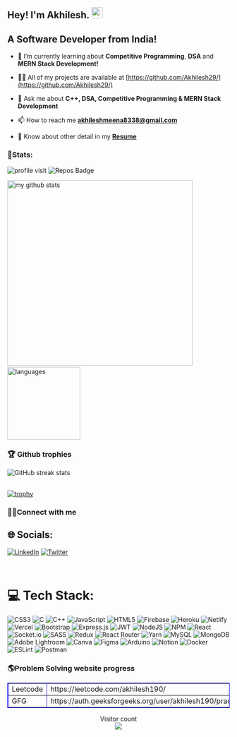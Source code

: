 ## Hey! I'm Akhilesh. <img src="https://media.giphy.com/media/hvRJCLFzcasrR4ia7z/giphy.gif" width="25px">

## A Software Developer from India!

- 🌱 I’m currently learning about **Competitive Programming**, **DSA** and **MERN Stack Development!**

- 👨‍💻 All of my projects are available at [https://github.com/Akhilesh29/](https://github.com/Akhilesh29/)

- 💬 Ask me about **C++, DSA, Competitive Programming & MERN Stack Development**

- 📫 How to reach me **akhileshmeena8338@gmail.com**

- 📄 Know about other detail in my **[Resume](https://drive.google.com/file/d/1jhfFjg4mIm85iBZkxq1Q1IoSdkW_G3iG/view)**


### 👦Stats:

<div align="left">

![profile visit](https://komarev.com/ghpvc/?username=Akhilesh29) 
![Repos Badge](https://badges.pufler.dev/repos/Akhilesh29)

<p align="left">
<img src="https://github-readme-stats.vercel.app/api?username=Akhilesh29&show_icons=true&theme=buefy" alt="my github stats" width="420"/>&nbsp;<img src="https://github-readme-stats.vercel.app/api/top-langs/?username=Akhilesh29&layout=compact&theme=buefy" alt="languages" height="165">
</p>
</div>

### 🏆 Github trophies

![GitHub streak stats](https://github-readme-streak-stats.herokuapp.com/?user=Akhilesh29)  
<br />

[![trophy](https://github-profile-trophy.vercel.app/?username=Akhilesh29&margin-w=10&margin-h=10)](https://github.com/Akhilesh29/github-profile-trophy)

###  👨‍💻Connect with me


## 🌐 Socials:
[![LinkedIn](https://img.shields.io/badge/LinkedIn-%230077B5.svg?logo=linkedin&logoColor=white)](https://www.linkedin.com/in/akhilesh-kumar-meena-459640201/) [![Twitter](https://img.shields.io/badge/Twitter-%231DA1F2.svg?logo=Twitter&logoColor=white)](https://twitter.com/_Akhil29) 

<br />


# 💻 Tech Stack:
![CSS3](https://img.shields.io/badge/css3-%231572B6.svg?style=for-the-badge&logo=css3&logoColor=white) ![C](https://img.shields.io/badge/c-%2300599C.svg?style=for-the-badge&logo=c&logoColor=white) ![C++](https://img.shields.io/badge/c++-%2300599C.svg?style=for-the-badge&logo=c%2B%2B&logoColor=white) ![JavaScript](https://img.shields.io/badge/javascript-%23323330.svg?style=for-the-badge&logo=javascript&logoColor=%23F7DF1E) ![HTML5](https://img.shields.io/badge/html5-%23E34F26.svg?style=for-the-badge&logo=html5&logoColor=white) ![Firebase](https://img.shields.io/badge/firebase-%23039BE5.svg?style=for-the-badge&logo=firebase) ![Heroku](https://img.shields.io/badge/heroku-%23430098.svg?style=for-the-badge&logo=heroku&logoColor=white) ![Netlify](https://img.shields.io/badge/netlify-%23000000.svg?style=for-the-badge&logo=netlify&logoColor=#00C7B7) ![Vercel](https://img.shields.io/badge/vercel-%23000000.svg?style=for-the-badge&logo=vercel&logoColor=white) ![Bootstrap](https://img.shields.io/badge/bootstrap-%23563D7C.svg?style=for-the-badge&logo=bootstrap&logoColor=white) ![Express.js](https://img.shields.io/badge/express.js-%23404d59.svg?style=for-the-badge&logo=express&logoColor=%2361DAFB) ![JWT](https://img.shields.io/badge/JWT-black?style=for-the-badge&logo=JSON%20web%20tokens) ![NodeJS](https://img.shields.io/badge/node.js-6DA55F?style=for-the-badge&logo=node.js&logoColor=white) ![NPM](https://img.shields.io/badge/NPM-%23000000.svg?style=for-the-badge&logo=npm&logoColor=white) ![React](https://img.shields.io/badge/react-%2320232a.svg?style=for-the-badge&logo=react&logoColor=%2361DAFB) ![Socket.io](https://img.shields.io/badge/Socket.io-black?style=for-the-badge&logo=socket.io&badgeColor=010101) ![SASS](https://img.shields.io/badge/SASS-hotpink.svg?style=for-the-badge&logo=SASS&logoColor=white) ![Redux](https://img.shields.io/badge/redux-%23593d88.svg?style=for-the-badge&logo=redux&logoColor=white) ![React Router](https://img.shields.io/badge/React_Router-CA4245?style=for-the-badge&logo=react-router&logoColor=white) ![Yarn](https://img.shields.io/badge/yarn-%232C8EBB.svg?style=for-the-badge&logo=yarn&logoColor=white)  ![MySQL](https://img.shields.io/badge/mysql-%2300f.svg?style=for-the-badge&logo=mysql&logoColor=white) ![MongoDB](https://img.shields.io/badge/MongoDB-%234ea94b.svg?style=for-the-badge&logo=mongodb&logoColor=white) ![Adobe Lightroom](https://img.shields.io/badge/Adobe%20Lightroom-31A8FF.svg?style=for-the-badge&logo=Adobe%20Lightroom&logoColor=white) ![Canva](https://img.shields.io/badge/Canva-%2300C4CC.svg?style=for-the-badge&logo=Canva&logoColor=white) 	![Figma](https://img.shields.io/badge/figma-%23F24E1E.svg?style=for-the-badge&logo=figma&logoColor=white) ![Arduino](https://img.shields.io/badge/-Arduino-00979D?style=for-the-badge&logo=Arduino&logoColor=white) ![Notion](https://img.shields.io/badge/Notion-%23000000.svg?style=for-the-badge&logo=notion&logoColor=white) ![Docker](https://img.shields.io/badge/docker-%230db7ed.svg?style=for-the-badge&logo=docker&logoColor=white) ![ESLint](https://img.shields.io/badge/ESLint-4B3263?style=for-the-badge&logo=eslint&logoColor=white) ![Postman](https://img.shields.io/badge/Postman-FF6C37?style=for-the-badge&logo=postman&logoColor=white)





### 🌎Problem Solving website progress
<!-- start problem solving -->
<table border = "1" bordercolor = "blue">
  <tr>
    <td>Leetcode</td>
    <td>https://leetcode.com/akhilesh190/</td>
  </tr>
   <tr>
    <td>GFG</td>
    <td>https://auth.geeksforgeeks.org/user/akhilesh190/practice</td>
  </tr>  
</table>
<!-- end problem solving -->

<p align="center"> 
  Visitor count<br>
  <img src="https://profile-counter.glitch.me/Akhilesh29/count.svg" />
</p>

